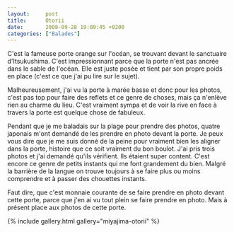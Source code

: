 ```yaml
---
layout:     post
title:      Otorii
date:       2008-09-28 19:09:45 +0200
categories: ["Balades"]
---
```


C'est la fameuse porte orange sur l'océan, se trouvant devant le sanctuaire d'Itsukushima. C'est impressionnant
parce que la porte n'est pas ancrée dans le sable de l'océan. Elle est juste posée et tient par son propre poids en
place (c'est ce que j'ai pu lire sur le sujet).

<!--more-->

Malheureusement, j'ai vu la porte à marée basse et donc pour les photos, c'est pas top pour faire des reflets et ce
genre de choses, mais ça n'enlève rien au charme du lieu. C'est vraiment sympa et de voir la rive en face à travers
la porte est quelque chose de fabuleux.

Pendant que je me baladais sur la plage pour prendre des photos, quatre japonais m'ont demandé de les prendre en
photo devant la porte. Je peux vous dire que je me suis donné de la peine pour vraiment bien les aligner dans la
porte, histoire que ce soit vraiment du bon boulot. J'ai pris trois photos et j'ai demandé qu'ils vérifient. Ils
étaient super content. C'est encore ce genre de petits instants qui me font grandement du bien. Malgré la barrière
de la langue on trouve toujours à se faire plus ou moins comprendre et à passer des chouettes instants.

Faut dire, que c'est monnaie courante de se faire prendre en photo devant cette porte, parce que j'en ai vu tout
plein se faire prendre en photo. Mais à présent place aux photos de cette porte.

{% include gallery.html gallery="miyajima-otorii" %}

